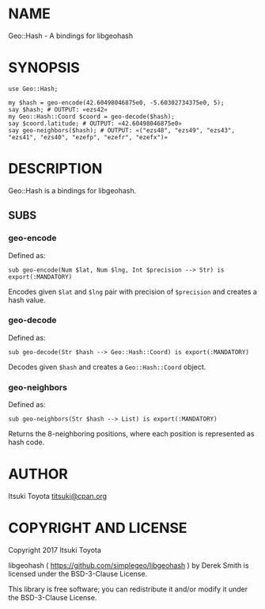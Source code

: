 NAME
====

Geo::Hash - A bindings for libgeohash

SYNOPSIS
========

    use Geo::Hash;

    my $hash = geo-encode(42.60498046875e0, -5.60302734375e0, 5);
    say $hash; # OUTPUT: «ezs42»
    my Geo::Hash::Coord $coord = geo-decode($hash);
    say $coord.latitude; # OUTPUT: «42.60498046875e0»
    say geo-neighbors($hash); # OUTPUT: «("ezs48", "ezs49", "ezs43", "ezs41", "ezs40", "ezefp", "ezefr", "ezefx")»

DESCRIPTION
===========

Geo::Hash is a bindings for libgeohash.

SUBS
----

### geo-encode

Defined as:

    sub geo-encode(Num $lat, Num $lng, Int $precision --> Str) is export(:MANDATORY)

Encodes given `$lat` and `$lng` pair with precision of `$precision` and creates a hash value.

### geo-decode

Defined as:

    sub geo-decode(Str $hash --> Geo::Hash::Coord) is export(:MANDATORY)

Decodes given `$hash` and creates a `Geo::Hash::Coord` object.

### geo-neighbors

Defined as:

    sub geo-neighbors(Str $hash --> List) is export(:MANDATORY)

Returns the 8-neighboring positions, where each position is represented as hash code.

AUTHOR
======

Itsuki Toyota <titsuki@cpan.org>

COPYRIGHT AND LICENSE
=====================

Copyright 2017 Itsuki Toyota

libgeohash ( https://github.com/simplegeo/libgeohash ) by Derek Smith is licensed under the BSD-3-Clause License.

This library is free software; you can redistribute it and/or modify it under the BSD-3-Clause License.
